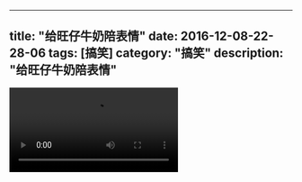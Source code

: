 
---
title: "给旺仔牛奶陪表情"
date: 2016-12-08-22-28-06
tags: [搞笑]
category: "搞笑"
description: "给旺仔牛奶陪表情"
---
<video src="http://ohtsqip0g.bkt.clouddn.com/给旺仔牛奶陪表情-搞笑-搞笑.mp4" controls="controls"></video>
